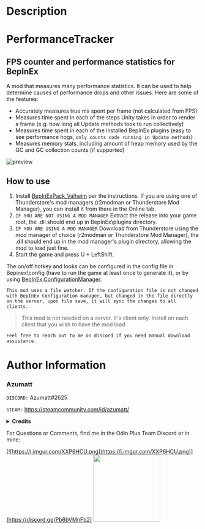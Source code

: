 # Description

# PerformanceTracker


## FPS counter and performance statistics for BepInEx

A mod that measures many performance statistics. It can be used to help determine causes of performance drops and other issues. Here are some of the features:
- Accurately measures true ms spent per frame (not calculated from FPS)
- Measures time spent in each of the steps Unity takes in order to render a frame (e.g. how long all Update methods took to run collectively)
- Measures time spent in each of the installed BepInEx plugins (easy to see performance hogs, `only counts code running in Update methods`)
- Measures memory stats, including amount of heap memory used by the GC and GC collection counts (if supported)

![preview](https://i.imgur.com/huFsbHy.png)

## How to use
1. Install [BepInExPack_Valheim](https://valheim.thunderstore.io/package/denikson/BepInExPack_Valheim/) per the instructions. If you are using one of Thunderstore's mod managers (r2modman or Thunderstore Mod Manager), you can install it from there in the Online tab.
2. `IF YOU ARE NOT USING A MOD MANAGER` Extract the release into your game root, the .dll should end up in BepInEx\plugins directory.
3. `IF YOU ARE USING A MOD MANAGER` Download from Thunderstore using the mod manager of choice (r2modman or Thunderstore Mod Manager), the .dll should end up in the mod manager's plugin directory, allowing the mod to load just fine.
4. Start the game and press U + LeftShift.

The on/off hotkey and looks can be configured in the config file in Bepinex\config (have to run the game at least once to generate it), or by using [BepInEx.ConfigurationManager](https://valheim.thunderstore.io/package/Azumatt/Official_BepInEx_ConfigurationManager/).


`This mod uses a file watcher. If the configuration file is not changed with BepInEx Configuration manager, but changed in the file directly on the server, upon file save, it will sync the changes to all clients.`

> This mod is not needed on a server. It's client only. Install on each client that you wish to have the mod load.



`Feel free to reach out to me on discord if you need manual download assistance.`


# Author Information

### Azumatt

`DISCORD:` Azumatt#2625

`STEAM:` https://steamcommunity.com/id/azumatt/

<details><summary><b>Credits</b></summary>

Thank you to the following people for their contributions to this mod. Their code is included in this mod and is primarily what this mod is based off of:

[ManlyMarco](https://github.com/ManlyMarco)

[Kein](https://github.com/Kein)

[VictorienXP](https://github.com/VictorienXP)




</details>

For Questions or Comments, find me in the Odin Plus Team Discord or in mine:

[![https://i.imgur.com/XXP6HCU.png](https://i.imgur.com/XXP6HCU.png)](https://discord.gg/Pb6bVMnFb2)
<a href="https://discord.gg/pdHgy6Bsng"><img src="https://i.imgur.com/Xlcbmm9.png" href="https://discord.gg/pdHgy6Bsng" width="175" height="175"></a>
